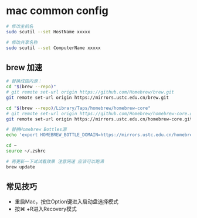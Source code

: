 # mac common config

```bash
# 修改主机名
sudo scutil --set HostName xxxxx

# 修改共享名称
sudo scutil --set ComputerName xxxxx
```

## brew 加速

```bash
# 替换成国内源：
cd "$(brew --repo)" 
# git remote set-url origin https://github.com/Homebrew/brew.git
git remote set-url origin https://mirrors.ustc.edu.cn/brew.git

cd "$(brew --repo)/Library/Taps/homebrew/homebrew-core" 
# git remote set-url origin https://github.com/Homebrew/homebrew-core.git
git remote set-url origin https://mirrors.ustc.edu.cn/homebrew-core.git

# 替换Homebrew Bottles源
echo 'export HOMEBREW_BOTTLE_DOMAIN=https://mirrors.ustc.edu.cn/homebrew-bottles' >> ~/.zshrc

cd ~
source ~/.zshrc

# 再更新一下试试看效果 注意网速 应该可以跑满
brew update
```

## 常见技巧

- 重启Mac，按住Option键进入启动盘选择模式
- 按⌘ +R进入Recovery模式
